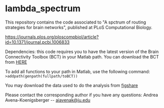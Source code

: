# lambda_spectrum

This repository contains the code associated to "A spctrum of routing strategies for brain networks", published at PLoS Computational Biology.

https://journals.plos.org/ploscompbiol/article?id=10.1371/journal.pcbi.1006833


Dependencies: this code requires you to have the latest version of the Brain Connectivity Toolbox (BCT) in your Matlab path. You can download the BCT from [HERE](https://sites.google.com/site/bctnet/ "Go to BCT download")

To add all functions to your path in Matlab, use the following command:
```>addpath(genpath(fullpath/toBCT))```

You may download the data used to do the analysis from [figshare](https://figshare.com/s/0d6ff1ce81f4268af5ed "go to figshare")

Please contact the corresponding author if you have any questions:
Andrea Avena-Koenigsberger -- aiavenak@iu.edu
